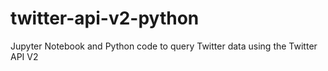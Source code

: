 # twitter-api-v2-python
Jupyter Notebook and Python code to query Twitter data using the Twitter API V2
